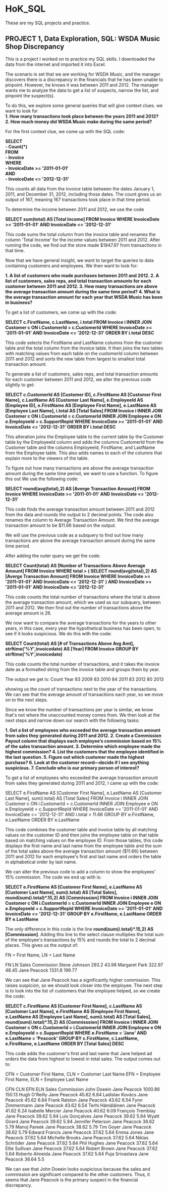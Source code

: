 # HoK_SQL
These are my SQL projects and practice.

## PROJECT 1, Data Exploration, SQL: WSDA Music Shop Discrepancy

This is a project I worked on to practice my SQL skills. I downloaded the data from the internet and imported it into Excel.  

The scenario is set that we are working for WSDA Music, and the manager discovers there is a discrepancy in the financials that he has been unable to pinpoint. However, he knows it was between 2011 and 2012. The manager wants me to analyze the data to get a list of suspects, narrow the list, and pinpoint the suspect(s).  

To do this, we explore some general queries that will give context clues. we want to look for  
**1. How many transactions took place between the years 2011 and 2012?  
2. How much money did WSDA Music make during the same period?**  
  
For the first context clue, we come up with the SQL code:  
  
**SELECT  
	- Count(*)  
FROM  
	- Invoice  
WHERE  
	- InvoiceDate >= '2011-01-01'   
AND  
	- InvoiceDate <= '2012-12-31'**  
  
This counts all data from the invoice table between the dates January 1, 2011, and December 31, 2012, including those dates. The count gives us an output of 167, meaning 167 transactions took place in that time period.  

To determine the income between 2011 and 2012, we use the code  

**SELECT
	sum(total) AS \[Total Income\]
FROM
	Invoice
WHERE
	InvoiceDate >= '2011-01-01' 
AND
	InvoiceDate <= '2012-12-31'**

This code sums the total column from the invoice table and renames the column 'Total Income' for the income values between 2011 and 2012. After running the code, we find out the store made $1947.97 from transactions in that time.

Now that we have general insight, we want to target the queries to data containing customers and employees. We then want to look for:

**1. A list of customers who made purchases between 2011 and 2012.
2. A list of customers, sales reps, and total transaction amounts for each customer 
between 2011 and 2012.
3. How many transactions are above the average transaction amount during the same 
time period?
4. What is the average transaction amount for each year that WSDA Music has been 
in business?**

To get a list of customers, we come up with the code:

**SELECT
	c.FirstName,
	c.LastName,
	i.total
FROM
	Invoice i
INNER JOIN
	Customer c
ON i.CustomerId = c.CustomerId
WHERE
	InvoiceDate >= '2011-01-01' 
AND
	InvoiceDate <= '2012-12-31'
ORDER BY
	i.total DESC**

This code selects the FirstName and LastName columns from the customer table and the total column from the Invoice table. It then joins the two tables with matching values from each table on the customerId column between 2011 and 2012 and sorts the new table from largest to smallest total transaction amount.


To generate a list of customers, sales reps, and total transaction amounts for each customer 
between 2011 and 2012, we alter the previous code slightly to get:

**SELECT
	c.CustomerId AS \[Customer ID\],
	c.FirstName AS \[Customer First Name\],
	c.LastName AS \[Customer Last Name\],
	e.EmployeeId AS \[Employee ID\],
	e.FirstName AS \[Employee First Name\],
	e.LastName AS \[Employee Last Name\],
	i.total AS \[Total Sales\]
FROM
	Invoice i
INNER JOIN
	Customer c
ON i.CustomerId = c.CustomerId
INNER JOIN
	Employee e
ON e.EmployeeId = c.SupportRepId
WHERE
	InvoiceDate >= '2011-01-01' 
AND
	InvoiceDate <= '2012-12-31'
ORDER BY
	i.total DESC**

This alteration joins the Employee table to the current table by the Customer table by the EmployeeId column and adds the columns CustomerId from the Customer table and the columns EmployeeId, FirstName, and LastName from the Employee table. This also adds names to each of the columns that explain more to the viewers of the table.

To figure out how many transactions are above the average transaction amount during the same 
time period, we want to use a function. To figure this out We use the following code:

**SELECT
	round(avg(total),2) AS \[Averge Transaction Amount\]
FROM
	Invoice
WHERE
	InvoiceDate >= '2011-01-01' 
AND
	InvoiceDate <= '2012-12-31'**

This code finds the average transaction amount between 2011 and 2012 from the data and rounds the output to 2 decimal points. The code also renames the column to Average Transaction Amount.
We find the average transaction amount to be $11.66 based on the output.

We will use the previous code as a subquery to find out how many transactions are above the average transaction amount during the same time period.

After adding the outer query we get the code:

**SELECT
	Count(total) AS [Number of Transactions Above Average Amount]
FROM
	Invoice
WHERE
	total > 
 (
	SELECT
		round(avg(total),2) AS [Averge Transaction Amount]
	FROM
		Invoice
	WHERE
		InvoiceDate >= '2011-01-01' 
	AND
		InvoiceDate <= '2012-12-31'
		)
AND
	InvoiceDate >= '2011-01-01' 
AND
	InvoiceDate <= '2012-12-31'**

This code counts the total number of transactions where the total is above the average transaction amount, which we used as our subquery, between 2011 and 2012. We then find out the number of transactions above the average amount is 26.
 

We now want to compare the average transactions for the years to other years, in this case, every year the hypothetical business has been open, to see if it looks suspicious. We do this with the code:

**SELECT
	Count(total) AS \[# of Transactions Above Avg Amt\],
	strftime('%Y',invoicedate) AS \[Year\]
FROM
	Invoice
GROUP BY
	strftime('%Y',invoicedate)**

This code counts the total number of transactions, and it takes the invoice date as a formatted string from the invoice table and groups them by year.

The output we get is:
Count Year
83	  2009
83	  2010
84	  2011
83	  2012
80	  2013

showing us the count of transactions next to the year of the transactions. We can see that the average amount of transactions each year, so we move on to the next steps.


Since we know the number of transactions per year is similar, we know that's not where the unaccounted money comes from. We then look at the next steps and narrow down our search with the following tasks:

**1. Get a list of employees who exceeded the average transaction amount from sales they 
generated during 2011 and 2012.
2. Create a Commission Payout column that displays each employee’s commission 
based on 15% of the sales transaction amount.
3. Determine which employee made the highest commission?
4. List the customers that the employee identified in the last question.
5. Figure out which customer made the highest purchase?
6. Look at the customer record—decide if I see anything suspicious.
7. Conclude who is our primary person of interest?**

To get a list of employees who exceeded the average transaction amount from sales they 
generated during 2011 and 2012, I came up with the code:

SELECT 
	e.FirstName AS \[Customer First Name\],
	e.LastName AS \[Customer Last Name\],
	sum(i.total) AS \[Total Sales\]
FROM
	Invoice i
INNER JOIN
	Customer c
ON i.CustomerId = c.CustomerId
INNER JOIN
	Employee e
ON e.EmployeeId = c.SupportRepId
WHERE
	InvoiceDate >= '2011-01-01' 
AND
	InvoiceDate <= '2012-12-31'
AND
	i.total > 11.66
GROUP BY
	e.FirstName,
	e.LastName
ORDER BY e.LastName

This code combines the customer table and invoice table by all matching values on the customer ID and then joins the employee table on that table based on matching values on the employee ID. From those tables, this code displays the first name and last name from the employee table and the sum of the total sales above the average transaction amount ($11.66) between 2011 and 2012 for each employee's first and last name and orders the table in alphabetical order by last name. 

We can alter the previous code to add a column to show the employees' 15% commission. The code we end up with is:

**SELECT 
	e.FirstName AS \[Customer First Name\],
	e.LastName AS \[Customer Last Name\],
	sum(i.total) AS \[Total Sales\],
	round(sum(i.total)*.15,2) AS \[Commisssion\]
FROM
	Invoice i
INNER JOIN
	Customer c
ON i.CustomerId = c.CustomerId
INNER JOIN
	Employee e
ON e.EmployeeId = c.SupportRepId
WHERE
	InvoiceDate >= '2011-01-01' 
AND
	InvoiceDate <= '2012-12-31'
GROUP BY
	e.FirstName,
	e.LastName
ORDER BY e.LastName**

The only difference in this code is the line **round(sum(i.total)*.15,2) AS \[Commisssion\]**. Adding this line to the select clause multiplies the total sum of the employee's transactions by 15% and rounds the total to 2 decimal places. This gives us the output of:

FN = First Name, LN = Last Name

FN        LN      Sales   Commission
Steve	    Johnson	293.2	  43.98
Margaret	Park  	322.97	48.45
Jane	    Peacock	1331.8	199.77

We can see that Jane Peacock has a significantly higher commission. This raises suspicion, so we should look closer into the employee. The next step is to look into the list of customers that the employee helped, so we create the code:

**SELECT
	c.FirstName AS \[Customer First Name\],
	c.LastName AS \[Customer Last Name\],
	e.FirstName AS \[Employee First Name\],
	e.LastName AS \[Employee Last Name\],
	sum(i.total) AS \[Total Sales\],
	round(sum(i.total)*.15,2) AS \[Commisssion\]
FROM 
	Invoice i
INNER JOIN
	Customer c
ON c.CustomerId = i.CustomerId
INNER JOIN
	Employee e
ON e.EmployeeId = c.SupportRepId
WHERE 
	e.FirstName = 'Jane'
AND
	e.LastName = 'Peacock'
GROUP BY
	c.FirstName,
	c.LastName,
	e.FirstName,
	e.LastName
ORDER BY \[Total Sales\] DESC**

This code adds the customer's first and last name that Jane helped ad orders the data from highest to lowest in total sales. The output comes out to:

CFN = Customer First Name, CLN = Customer Last Name
EFN = Employee First Name, ELN = Employee Last Name

CFN       CLN         EFN   ELN     Sales   Commission
John	    Doeein     	Jane	Peacock	1000.86	150.13
Hugh	    O'Reilly	  Jane	Peacock	45.62	6.84
Ladislav	Kovács	    Jane	Peacock	45.62	6.84
Frank     Ralston	    Jane	Peacock	43.62	6.54
Fynn	    Zimmermann  Jane	Peacock	43.62	6.54
Terhi	    Hämäläinen	Jane	Peacock	41.62	6.24
Isabelle  Mercier    	Jane	Peacock	40.62	6.09
François  Tremblay	  Jane	Peacock	39.62	5.94
Luís      Gonçalves	  Jane	Peacock	39.62	5.94
Wyatt	    Girard	    Jane	Peacock	39.62	5.94
Jennifer  Peterson	  Jane	Peacock	38.62	5.79
Manoj	    Pareek	    Jane	Peacock	38.62	5.79
Tim	      Goyer	      Jane	Peacock	38.62	5.79
Edward	  Francis	    Jane	Peacock	37.62	5.64
Emma	    Jones      	Jane	Peacock	37.62	5.64
Michelle  Brooks	    Jane	Peacock	37.62	5.64
Niklas    Schröder	  Jane	Peacock	37.62	5.64
Phil      Hughes	    Jane	Peacock	37.62	5.64
Ellie	    Sullivan	  Jane	Peacock	37.62	5.64
Robert    Brown	      Jane	Peacock	37.62	5.64
Roberto  	Almeida	    Jane	Peacock	37.62	5.64
Puja	    Srivastava  Jane	Peacock	36.64	5.5

We can see that John Doeein looks suspicious because the sales and commission are significant compared to the other customers. Thus, it seems that Jane Peacock is the primary suspect in the financial discrepancy.
